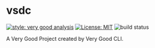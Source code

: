 # vsdc

[![style: very good analysis][very_good_analysis_badge]][very_good_analysis_link]
[![License: MIT][license_badge]][license_link]
![build status][ci_status]

A Very Good Project created by Very Good CLI.

[ci_status]: https://github.com/kaykorw/vsdc-sdk-dart/actions/workflows/main.yaml/badge.svg
[license_badge]: https://img.shields.io/badge/license-MIT-blue.svg
[license_link]: https://opensource.org/licenses/MIT
[very_good_analysis_badge]: https://img.shields.io/badge/style-very_good_analysis-B22C89.svg
[very_good_analysis_link]: https://pub.dev/packages/very_good_analysis
